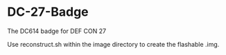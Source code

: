 # DC-27-Badge
The DC614 badge for DEF CON 27

Use reconstruct.sh within the image directory to create the flashable .img.

